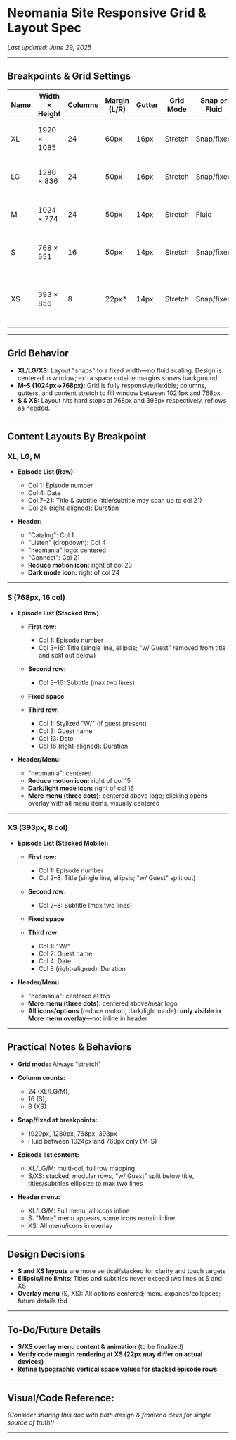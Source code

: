 # **Neomania Site Responsive Grid & Layout Spec**

*Last updated: June 29, 2025*

---

## **Breakpoints & Grid Settings**

| Name | Width × Height | Columns | Margin (L/R) | Gutter | Grid Mode | Snap or Fluid | Notes                                                      |
| ---- | -------------- | ------- | ------------ | ------ | --------- | ------------- | ---------------------------------------------------------- |
| XL   | 1920 × 1085    | 24      | 60px         | 16px   | Stretch   | Snap/fixed    | Desktop, always locked to 1920px                           |
| LG   | 1280 × 836     | 24      | 50px         | 16px   | Stretch   | Snap/fixed    | Desktop, always locked to 1280px                           |
| M    | 1024 × 774     | 24      | 50px         | 14px   | Stretch   | Fluid         | Grid and content scale/fluidly down to S                   |
| S    | 768 × 551      | 16      | 50px         | 14px   | Stretch   | Snap/fixed    | Tablet/narrow desktop, locked to 768px                     |
| XS   | 393 × 856      | 8       | 22px\*       | 14px   | Stretch   | Snap/fixed    | Mobile, locked to 393px; \*margin may be imperfect in code |

---

## **Grid Behavior**

* **XL/LG/XS:** Layout "snaps" to a fixed width—no fluid scaling. Design is centered in window; extra space outside margins shows background.
* **M–S (1024px→768px):** Grid is fully responsive/flexible; columns, gutters, and content stretch to fill window between 1024px and 768px.
* **S & XS:** Layout hits hard stops at 768px and 393px respectively, reflows as needed.

---

## **Content Layouts By Breakpoint**

### **XL, LG, M**

* **Episode List (Row):**

  * Col 1: Episode number
  * Col 4: Date
  * Col 7–21: Title & subtitle (title/subtitle may span up to col 21)
  * Col 24 (right-aligned): Duration
* **Header:**

  * "Catalog": Col 1
  * "Listen" (dropdown): Col 4
  * "neomania" logo: centered
  * "Connect": Col 21
  * **Reduce motion icon:** right of col 23
  * **Dark mode icon:** right of col 24

---

### **S (768px, 16 col)**

* **Episode List (Stacked Row):**

  * **First row:**

    * Col 1: Episode number
    * Col 3–16: Title (single line, ellipsis; "w/ Guest" removed from title and split out below)
  * **Second row:**

    * Col 3–16: Subtitle (max two lines)
  * **Fixed space**
  * **Third row:**

    * Col 1: Stylized "W/" (if guest present)
    * Col 3: Guest name
    * Col 13: Date
    * Col 16 (right-aligned): Duration
* **Header/Menu:**

  * "neomania": centered
  * **Reduce motion icon:** right of col 15
  * **Dark/light mode icon:** right of col 16
  * **More menu (three dots):** centered above logo; clicking opens overlay with all menu items, visually centered

---

### **XS (393px, 8 col)**

* **Episode List (Stacked Mobile):**

  * **First row:**

    * Col 1: Episode number
    * Col 2–8: Title (single line, ellipsis; "w/ Guest" split out)
  * **Second row:**

    * Col 2–8: Subtitle (max two lines)
  * **Fixed space**
  * **Third row:**

    * Col 1: "W/"
    * Col 2: Guest name
    * Col 4: Date
    * Col 8 (right-aligned): Duration
* **Header/Menu:**

  * "neomania": centered at top
  * **More menu (three dots):** centered above/near logo
  * **All icons/options** (reduce motion, dark/light mode): **only visible in More menu overlay**—not inline in header

---

## **Practical Notes & Behaviors**

* **Grid mode:** Always "stretch"
* **Column counts:**

  * 24 (XL/LG/M),
  * 16 (S),
  * 8 (XS)
* **Snap/fixed at breakpoints:**

  * 1920px, 1280px, 768px, 393px
  * Fluid between 1024px and 768px only (M–S)
* **Episode list content:**

  * XL/LG/M: multi-col, full row mapping
  * S/XS: stacked, modular rows, "w/ Guest" split below title, titles/subtitles ellipsize to max two lines
* **Header menu:**

  * XL/LG/M: Full menu, all icons inline
  * S: "More" menu appears, some icons remain inline
  * XS: All menu/icons in overlay

---

## **Design Decisions**

* **S and XS layouts** are more vertical/stacked for clarity and touch targets
* **Ellipsis/line limits**: Titles and subtitles never exceed two lines at S and XS
* **Overlay menu** (S, XS): All options centered; menu expands/collapses; future details tbd

---

## **To-Do/Future Details**

* **S/XS overlay menu content & animation** (to be finalized)
* **Verify code margin rendering at XS (22px may differ on actual devices)**
* **Refine typographic vertical space values for stacked episode rows**

---

## **Visual/Code Reference:**

*(Consider sharing this doc with both design & frontend devs for single source of truth!)*

--- 